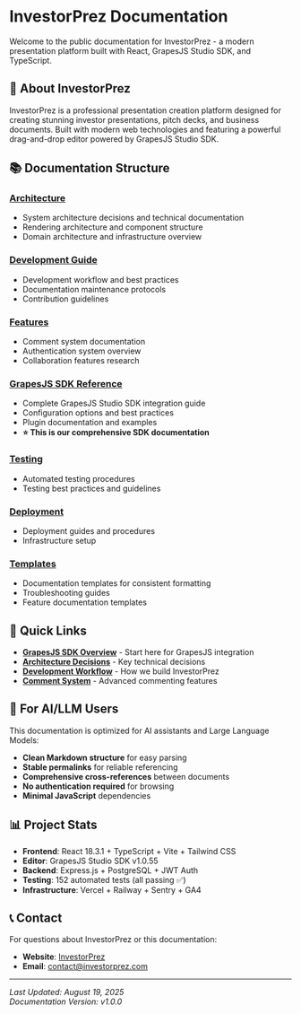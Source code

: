 # InvestorPrez Documentation

Welcome to the public documentation for InvestorPrez - a modern presentation platform built with React, GrapesJS Studio SDK, and TypeScript.

## 🎯 About InvestorPrez

InvestorPrez is a professional presentation creation platform designed for creating stunning investor presentations, pitch decks, and business documents. Built with modern web technologies and featuring a powerful drag-and-drop editor powered by GrapesJS Studio SDK.

## 📚 Documentation Structure

### [Architecture](./architecture/)
- System architecture decisions and technical documentation
- Rendering architecture and component structure
- Domain architecture and infrastructure overview

### [Development Guide](./development/)
- Development workflow and best practices
- Documentation maintenance protocols
- Contribution guidelines

### [Features](./features/)
- Comment system documentation
- Authentication system overview
- Collaboration features research

### [GrapesJS SDK Reference](./grapesjs-sdk/)
- Complete GrapesJS Studio SDK integration guide
- Configuration options and best practices
- Plugin documentation and examples
- **⭐ This is our comprehensive SDK documentation**

### [Testing](./testing/)
- Automated testing procedures
- Testing best practices and guidelines

### [Deployment](./deployment/)
- Deployment guides and procedures
- Infrastructure setup

### [Templates](./templates/)
- Documentation templates for consistent formatting
- Troubleshooting guides
- Feature documentation templates

## 🔗 Quick Links

- **[GrapesJS SDK Overview](./grapesjs-sdk/01_Overview/Overview_Getting-Started.md)** - Start here for GrapesJS integration
- **[Architecture Decisions](./architecture/ARCHITECTURE_DECISIONS.md)** - Key technical decisions
- **[Development Workflow](./development/DEVELOPMENT_WORKFLOW.md)** - How we build InvestorPrez
- **[Comment System](./features/COMMENT_SYSTEM.md)** - Advanced commenting features

## 🤖 For AI/LLM Users

This documentation is optimized for AI assistants and Large Language Models:

- **Clean Markdown structure** for easy parsing
- **Stable permalinks** for reliable referencing  
- **Comprehensive cross-references** between documents
- **No authentication required** for browsing
- **Minimal JavaScript** dependencies

## 📊 Project Stats

- **Frontend**: React 18.3.1 + TypeScript + Vite + Tailwind CSS
- **Editor**: GrapesJS Studio SDK v1.0.55
- **Backend**: Express.js + PostgreSQL + JWT Auth
- **Testing**: 152 automated tests (all passing ✅)
- **Infrastructure**: Vercel + Railway + Sentry + GA4

## 📞 Contact

For questions about InvestorPrez or this documentation:
- **Website**: [InvestorPrez](https://app.investorprez.com)
- **Email**: contact@investorprez.com

---

*Last Updated: August 19, 2025*  
*Documentation Version: v1.0.0*
